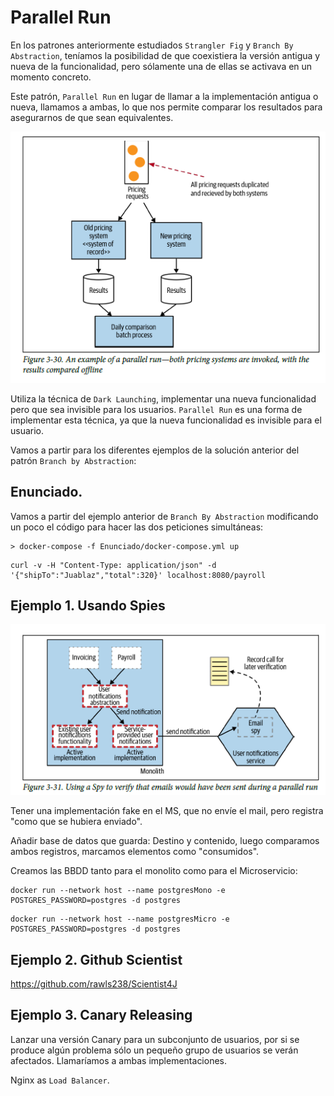 # Parallel Run

En los patrones anteriormente estudiados `Strangler Fig` y `Branch By Abstraction`, teníamos la posibilidad de que coexistiera la versión antigua y nueva de la funcionalidad, pero sólamente una de ellas se activava en un momento concreto.

Este patrón, `Parallel Run` en lugar de llamar a la implementación antigua o nueva, llamamos a ambas, lo que nos permite comparar los resultados para asegurarnos de que sean equivalentes.

![alt text](3.30_parallel_run.png)

Utiliza la técnica de `Dark Launching`, implementar una nueva funcionalidad pero que sea invisible para los usuarios. `Parallel Run` es una forma de implementar esta técnica, ya que la nueva funcionalidad es invisible para el usuario.

Vamos a partir para los diferentes ejemplos de la solución anterior del patrón `Branch by Abstraction`:

## Enunciado.
Vamos a partir del ejemplo anterior de `Branch By Abstraction` modificando un poco el código para hacer las dos peticiones simultáneas:

```
> docker-compose -f Enunciado/docker-compose.yml up 
```

```
curl -v -H "Content-Type: application/json" -d '{"shipTo":"Juablaz","total":320}' localhost:8080/payroll
```


## **Ejemplo 1. Usando Spies**

![alt text](3.31_parallel_run.png)

Tener una implementación fake en el MS, que no envíe el mail, pero registra "como que se hubiera enviado".

Añadir base de datos que guarda: Destino y contenido, luego comparamos ambos registros, marcamos elementos como "consumidos".

Creamos las BBDD tanto para el monolito como para el Microservicio:
```
docker run --network host --name postgresMono -e POSTGRES_PASSWORD=postgres -d postgres
```
```
docker run --network host --name postgresMicro -e POSTGRES_PASSWORD=postgres -d postgres
```




## **Ejemplo 2. Github Scientist**

https://github.com/rawls238/Scientist4J


## **Ejemplo 3. Canary Releasing**
Lanzar una versión Canary para un subconjunto de usuarios, por si se produce algún problema sólo un pequeño grupo de usuarios se verán afectados.
Llamaríamos a ambas implementaciones.

Nginx as `Load Balancer`.


